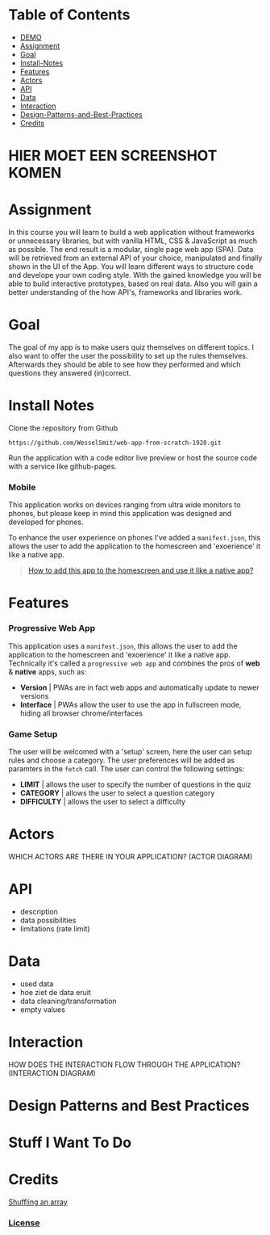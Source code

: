 # Table of Contents
* [DEMO](https://wesselsmit.github.io/web-app-from-scratch-1920/)
* [Assignment](#assignment)
* [Goal](#goal)
* [Install-Notes](#install-notes)
* [Features](#features)
* [Actors](#actors)
* [API](#api)
* [Data](#data)
* [Interaction](#interaction)
* [Design-Patterns-and-Best-Practices](#design-patterns-and-best-practices)
* [Credits](#credits)

# HIER MOET EEN SCREENSHOT KOMEN

# Assignment

In this course you will learn to build a web application without frameworks or unnecessary libraries, but with vanilla HTML, CSS & JavaScript as much as possible. The end result is a modular, single page web app (SPA). Data will be retrieved from an external API of your choice, manipulated and finally shown in the UI of the App. You will learn different ways to structure code and develope your own coding style. With the gained knowledge you will be able to build interactive prototypes, based on real data. Also you will gain a better understanding of the how API's, frameworks and libraries work.

# Goal 
The goal of my app is to make users quiz themselves on different topics. I also want to offer the user the possibility to set up the rules themselves. Afterwards they should be able to see how they performed and which questions they answered (in)correct.

# Install Notes

Clone the repository from Github

`https://github.com/WesselSmit/web-app-from-scratch-1920.git`

Run the application with a code editor live preview or host the source code with a service like github-pages.

### Mobile

This application works on devices ranging from ultra wide monitors to phones, but please keep in mind this application was designed and developed for phones. 

To enhance the user experience on phones I've added a `manifest.json`, this allows the user to add the application to the homescreen and 'exoerience' it like a native app.

>[How to add this app to the homescreen and use it like a native app?](https://www.howtogeek.com/196087/how-to-add-websites-to-the-home-screen-on-any-smartphone-or-tablet/) 

# Features

### Progressive Web App

This application uses a `manifest.json`, this allows the user to add the application to the homescreen and 'exoerience' it like a native app. Technically it's called a `progressive web app` and combines the pros of **web** & **native** apps, such as:

* **Version** | PWAs are in fact web apps and automatically update to newer versions
* **Interface** | PWAs allow the user to use the app in fullscreen mode, hiding all browser chrome/interfaces

### Game Setup

The user will be welcomed with a 'setup' screen, here the user can setup rules and choose a category. The user preferences will be added as paramters in the `fetch` call. The user can control the following settings:

* **LIMIT** | allows the user to specify the number of questions in the quiz
* **CATEGORY** | allows the user to select a question category
* **DIFFICULTY** | allows the user to select a difficulty

# Actors
WHICH ACTORS ARE THERE IN YOUR APPLICATION? (ACTOR DIAGRAM)

# API
- description
- data possibilities
- limitations (rate limit)

# Data 
- used data
- hoe ziet de data eruit
- data cleaning/transformation
- empty values

# Interaction
HOW DOES THE INTERACTION FLOW THROUGH THE APPLICATION? (INTERACTION DIAGRAM)

# Design Patterns and Best Practices

# Stuff I Want To Do

# Credits

[Shuffling an array](https://stackoverflow.com/questions/2450954/how-to-randomize-shuffle-a-javascript-array)


### [License](https://github.com/WesselSmit/web-app-from-scratch-1920/blob/master/LICENSE)
